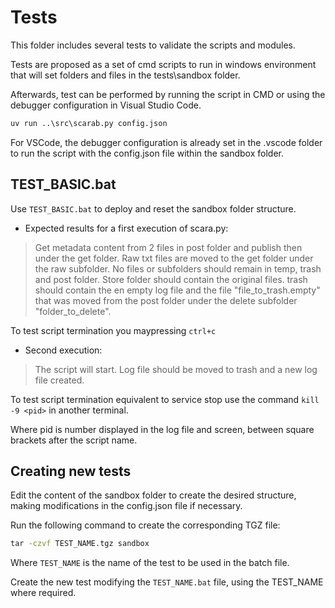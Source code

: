 # Tests

This folder includes several tests to validate the scripts and modules.

Tests are proposed as a set of cmd scripts to run in windows environment that will set folders and files in the tests\sandbox folder.

Afterwards, test can be performed by running the script in CMD or using the debugger configuration in Visual Studio Code.

```cmd
uv run ..\src\scarab.py config.json
```

For VSCode, the debugger configuration is already set in the .vscode folder to run the script with the config.json file within the sandbox folder.

## TEST_BASIC.bat

Use `TEST_BASIC.bat` to deploy and reset the sandbox folder structure.

- Expected results for a first execution of scara.py:

> Get metadata content from 2 files in post folder and  publish then under the get folder.
> Raw txt files are moved to the get folder under the raw subfolder.
> No files or subfolders should remain in temp, trash and post folder.
> Store folder should contain the original files.
> trash should contain the en empty log file and the file "file_to_trash.empty" that was moved from the post folder under the delete subfolder "folder_to_delete".

To test script termination you maypressing `ctrl+c` 

- Second execution:

> The script will start. Log file should be moved to trash and a new log file created.

To test script termination equivalent to service stop use the command `kill -9 <pid>` in another terminal.

Where pid is number displayed in the log file and screen, between square brackets after the script name.

## Creating new tests

Edit the content of the sandbox folder to create the desired structure, making modifications in the config.json file if necessary.

Run the following command to create the corresponding TGZ file:

```cmd
tar -czvf TEST_NAME.tgz sandbox
```

Where `TEST_NAME` is the name of the test to be used in the batch file.

Create the new test modifying the `TEST_NAME.bat` file, using the TEST_NAME where required.